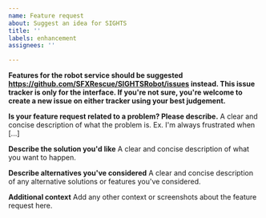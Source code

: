 ```yaml
---
name: Feature request
about: Suggest an idea for SIGHTS
title: ''
labels: enhancement
assignees: ''

---
```


**Features for the robot service should be suggested https://github.com/SFXRescue/SIGHTSRobot/issues instead. This issue tracker is only for the interface. If you're not sure, you're welcome to create a new issue on either tracker using your best judgement.**

**Is your feature request related to a problem? Please describe.**
A clear and concise description of what the problem is. Ex. I'm always frustrated when [...]

**Describe the solution you'd like**
A clear and concise description of what you want to happen.

**Describe alternatives you've considered**
A clear and concise description of any alternative solutions or features you've considered.

**Additional context**
Add any other context or screenshots about the feature request here.

